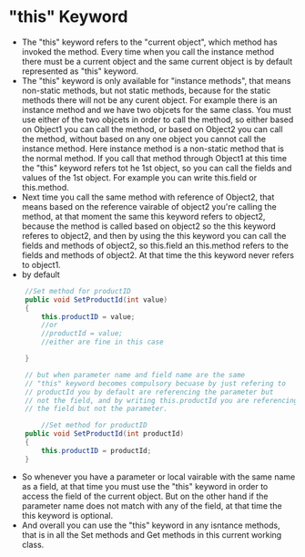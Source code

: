 
# "this" Keyword

- The "this" keyword refers to the "current object", which method has invoked the method. Every time when you call the instance method there must be a current object and the same current object is by default represented as "this" keyword. 
- The "this" keyword is only available for "instance methods", that means non-static methods, but not static methods, because for the static methods there will not be any curent object. For example there is an instance method and we have two objcets for the same class. You must use either of the two objcets in order to call the method, so either based on Object1 you can call the method, or based on Object2 you can call the method, without based on any one object you cannot call the instance method. Here instance method is a non-static method that is the normal method. If you call that method through Object1 at this time the "this" keyword refers tot he 1st object, so you can call the fields and values of the 1st object. For example you can write this.field or this.method. 
- Next time you call the same method with reference of Object2, that means based on the reference vairable of object2 you're calling the method, at that moment the same this keyword refers to object2, because the method is called based on object2 so the this keyword referes to object2, and then by using the this keyword you can call the fields and methods of object2, so this.field an this.method refers to the fields and methods of object2. At that time the this keyword never refers to object1. 
- by default

```csharp
    //Set method for productID
    public void SetProductId(int value)
    {
        this.productID = value;
        //or
        //productId = value;
        //either are fine in this case

    }

    // but when parameter name and field name are the same
    // "this" keyword becomes compulsory becuase by just refering to 
    // productId you by default are referencing the parameter but 
    // not the field, and by writing this.productId you are referencing
    // the field but not the parameter.

        //Set method for productID
    public void SetProductId(int productId)
    {
        this.productID = productId;
    }
```

- So whenever you have a parameter or local vairable with the same name as a field, at that time you must use the "this" keyword in order to access the field of the current object. But on the other hand if the parameter name does not match with any of the field, at that time the this keyword is optional. 
- And overall you can use the "this" keyword in any isntance methods, that is in all the Set methods and Get methods in this current working class.
